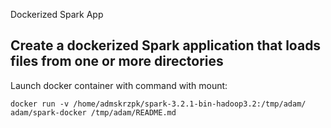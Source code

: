Dockerized Spark App
## Create a dockerized Spark application that loads files from one or more directories

Launch docker container with command with mount:
```text
docker run -v /home/admskrzpk/spark-3.2.1-bin-hadoop3.2:/tmp/adam/ adam/spark-docker /tmp/adam/README.md
```